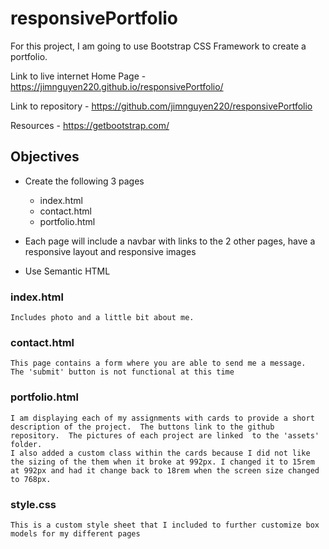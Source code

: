 # responsivePortfolio

For this project, I am going to use Bootstrap CSS Framework to create a portfolio. 

Link to live internet Home Page - https://jimnguyen220.github.io/responsivePortfolio/

Link to repository - https://github.com/jimnguyen220/responsivePortfolio

Resources - https://getbootstrap.com/


## Objectives
* Create the following 3 pages
    * index.html
    * contact.html
    * portfolio.html

* Each page will include a navbar with links to the 2 other pages, have a responsive layout and responsive images
* Use Semantic HTML


### index.html
    Includes photo and a little bit about me.

### contact.html
    This page contains a form where you are able to send me a message.  The 'submit' button is not functional at this time

### portfolio.html
    I am displaying each of my assignments with cards to provide a short description of the project.  The buttons link to the github repository.  The pictures of each project are linked  to the 'assets' folder.  
    I also added a custom class within the cards because I did not like the sizing of the them when it broke at 992px. I changed it to 15rem at 992px and had it change back to 18rem when the screen size changed to 768px.

### style.css
    This is a custom style sheet that I included to further customize box models for my different pages